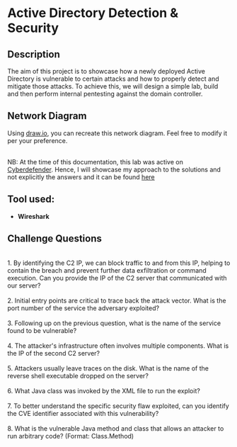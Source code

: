 <h1> Active Directory Detection & Security </h1>

<h2>Description</h2>
The aim of this project is to showcase how a newly deployed Active Directory is vulnerable to certain attacks and how to properly detect and mitigate those attacks.</b>
To achieve this, we will design a simple lab, build and then perform internal pentesting against the domain controller. 

<h2>Network Diagram</h2>

Using [draw.io](https://app.diagrams.net), you can recreate this network diagram. Feel free to modify it per your preference.



<br>NB: At the time of this documentation, this lab was active on [Cyberdefender](https://cyberdefenders.org/blueteam-ctf-challenges/153#tab=details). Hence, I will showcase my approach to the solutions and not explicitly the answers and it can be found [here](https://github.com/custyblak/Network_Forensics_Exercises/blob/main/Cyberdefender/OpenWire%20Challenge/Approach.md)

<h2>Tool used:</h2>

- <b>Wireshark</b>


<h2>Challenge Questions </h2>
  <br />1. By identifying the C2 IP, we can block traffic to and from this IP, helping to contain the breach and prevent further data exfiltration or command execution. Can you provide the IP of the C2 server that communicated with our server?<br />
  <br />2. Initial entry points are critical to trace back the attack vector. What is the port number of the service the adversary exploited?<br />
  <br />3. Following up on the previous question, what is the name of the service found to be vulnerable?<br />
  <br />4. The attacker's infrastructure often involves multiple components. What is the IP of the second C2 server?<br />
  <br />5. Attackers usually leave traces on the disk. What is the name of the reverse shell executable dropped on the server?<br />
  <br />6. What Java class was invoked by the XML file to run the exploit?<br />
  <br />7. To better understand the specific security flaw exploited, can you identify the CVE identifier associated with this vulnerability?<br />
  <br />8. What is the vulnerable Java method and class that allows an attacker to run arbitrary code? (Format: Class.Method)
